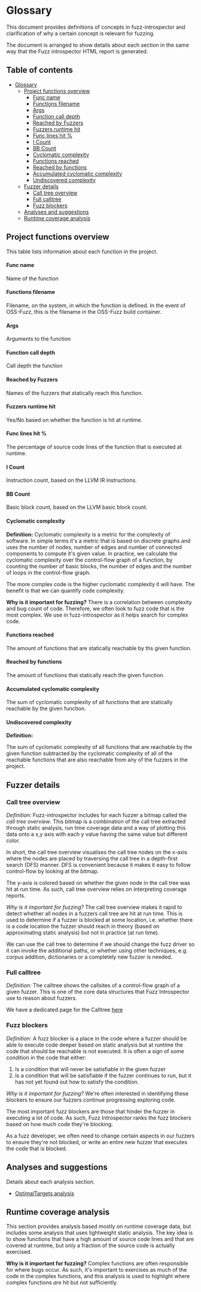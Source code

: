 # Glossary

This document provides definitions of concepts in fuzz-introspector and
clarification of why a certain concept is relevant for fuzzing.

The document is arranged to show details about each section in the same
way that the Fuzz introspector HTML report is generated.

## Table of contents
- [Glossary](#glossary)
  * [Project functions overview](#project-functions-overview)
      - [Func name](#func-name)
      - [Functions filename](#functions-filename)
      - [Args](#args)
      - [Function call depth](#function-call-depth)
      - [Reached by Fuzzers](#reached-by-fuzzers)
      - [Fuzzers runtime hit](#fuzzers-runtime-hit)
      - [Func lines hit %](#func-lines-hit--)
      - [I Count](#i-count)
      - [BB Count](#bb-count)
      - [Cyclomatic complexity](#cyclomatic-complexity)
      - [Functions reached](#functions-reached)
      - [Reached by functions](#reached-by-functions)
      - [Accumulated cyclomatic complexity](#accumulated-cyclomatic-complexity)
      - [Undiscovered complexity](#undiscovered-complexity)
  * [Fuzzer details](#fuzzer-details)
      - [Call tree overview](#call-tree-overview)
      - [Full calltree](#full-calltree)
      - [Fuzz blockers](#fuzz-blockers)
  * [Analyses and suggestions](#analyses-and-suggestions)
  * [Runtime coverage analysis](#runtime-coverage-analysis)

## Project functions overview
This table lists information about each function in the project.

#### Func name
Name of the function

#### Functions filename
Filename, on the system, in which the function is defined. In the event of OSS-Fuzz, this
is the filename in the OSS-Fuzz build container.

#### Args
Arguments to the function

#### Function call depth
Call depth the function

#### Reached by Fuzzers
Names of the fuzzers that statically reach this function.

#### Fuzzers runtime hit
Yes/No based on whether the function is hit at runtime.

#### Func lines hit %
The percentage of source code lines of the function that is
executed at runtime.

#### I Count
Instruction count, based on the LLVM IR instructions.

#### BB Count
Basic block count, based on the LLVM basic block count.

#### Cyclomatic complexity
**Definition:** Cyclomatic complexity is a metric for the complexity of software. 
In simple terms it's a metric that is based on discrete graphs and uses the
number of nodes, number of edges and number of connected components to compute
it's given value. In practice, we calculate the cyclomatic complexity over the
control-flow graph of a function, by counting the number of basic blocks, the
number of edges and the number of loops in the control-flow graph.

The more complex code is the higher cyclomatic complexity it will have. The benefit
is that we can quantify code complexity.


**Why is it important for fuzzing?** There is a correlation between complexity
and bug count of code. Therefore, we often look to fuzz code that is the most complex.
We use in fuzz-introspector as it helps search for complex code.

#### Functions reached
The amount of functions that are statically reachable by ths given function.

#### Reached by functions
The amount of functions that statically reach the given function.

#### Accumulated cyclomatic complexity
The sum of cyclomatic complexity of all functions that are statically reachable by the given function.

#### Undiscovered complexity
**Definition:**

The sum of cyclomatic complexity of all functions that are reachable by the given function
subtracted by the cyclomatic complexity of all of the reachable functions that are
also reachable from any of the fuzzers in the project.

## Fuzzer details
### Call tree overview
*Definition:* Fuzz-introspector includes for each fuzzer a bitmap called the *call tree overview*.
This bitmap is a combination of the call tree extracted through static analysis,
run time coverage data and a way of plotting this data onto a x,y axis with each
y value having the same value but different color.

In short, the call tree overview visualises the call tree nodes on the x-axis
where the nodes are placed by traversing the call tree in a depth-first search (DFS)
manner. DFS is convenient because it makes it easy to follow control-flow by 
looking at the bitmap.

The y-axis is colored based on whether the given node in the call tree was hit
at run time. As such, call tree overview relies on interpreting coverage reports.

*Why is it important for fuzzing?* The call tree overview makes it rapid to
detect whether all nodes in a fuzzers call tree are hit at run time. This is
used to determine if a fuzzer is blocked at some location, i.e. whether there
is a code location the fuzzer should reach in theory (based on approximating
static analysis) but not in practice (at run time).

We can use the call tree to determine if we should change the fuzz driver so it
can invoke the additional paths, or whether using other techniques, e.g. corpus
addition, dictionaries or a completely new fuzzer is needed.


### Full calltree
*Definition:*
The calltree shows the callsites of a control-flow graph of a given fuzzer. This
is one of the core data structures that Fuzz Introspector use to reason about
fuzzers.

We have a dedicated page for the Calltree [here](/doc/Calltree.md)

### Fuzz blockers
*Definition:*
A fuzz blocker is a place in the code where a fuzzer should be able to execute code
deeper based on static analysis but at runtime the code that should be reachable
is not executed. It is often a sign of some condition in the code that either:
1) Is a condition that will never be satisfiable in the given fuzzer
2) Is a condition that will be satisfiable if the fuzzer continues to run, but it
has not yet found out how to satisfy the condition.

*Why is it important for fuzzing?*
We're often interested in identifying these blockers to ensure our fuzzers continue
progressing exploring code.

The most important fuzz blockers are those that hinder the fuzzer in executing a lot
of code. As such, Fuzz Introspector ranks the fuzz blockers based on how much code
they're blocking.

As a fuzz developer, we often need to change certain aspects in our fuzzers to ensure
they're not blocked, or write an entire new fuzzer that executes the code that is blocked.


## Analyses and suggestions
Details about each analysis section.

- [OptimalTargets analysis](/doc/analyses/OptimalTargets.md)

## Runtime coverage analysis
This section provides analysis based mostly on runtime coverage data, but includes some
analysis that uses lightweight static analysis.
The key idea is to show functions that have a high amount of source code lines and that
are covered at runtime, but only a fraction of the source code is actually exercised.


**Why is it important for fuzzing?**
Complex functions are often responsible for where bugs occur. As such, it's important to
exercises as much of the code in the complex functions, and this analysis is used to highlight
where complex functions *are* hit but not sufficiently.
